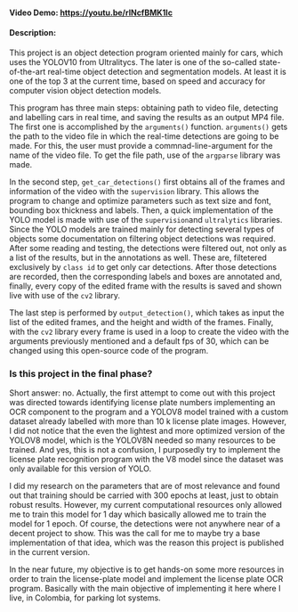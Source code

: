 #### Video Demo:  <https://youtu.be/rlNcfBMK1lc>
#### Description:
This project is an object detection program oriented mainly for cars, which uses the YOLOV10 from Ultralitycs. The later is one of the so-called state-of-the-art real-time object detection and segmentation models. At least it is one of the top 3 at the current time, based on speed and accuracy for computer vision object detection models. 

This program has three main steps: obtaining path to video file, detecting and labelling cars in real time, and saving the results as an output MP4 file. The first one is accomplished by the `arguments()` function. `arguments()` gets the path to the video file in which the real-time detections are going to be made. For this, the user must provide a commnad-line-argument for the name of the video file. To get the file path, use of the `argparse` library was made.

In the second step, `get_car_detections()` first obtains all of the frames and information of the video with the `supervision` library. This allows the program to change and optimize parameters such as text size and font, bounding box thickness and labels.  Then, a quick implementation of the YOLO model is made with use of the `supervision`and `ultralytics` libraries. Since the YOLO models are trained mainly for detecting several types of objects some documentation on filtering object detections was required. After some reading and testing, the detections were filtered out, not only as a list of the results, but in the annotations as well. 
These are, filtetered exclusively by `class id` to get only car detections. After those detections are recorded, then the corresponding labels and boxes are annotated and, finally, every copy of the edited frame with the results is saved and shown live with use of the `cv2` library.

The last step is performed by `output_detection()`, which takes as input the list of the edited frames, and the height and width of the frames. Finally, with the `cv2` library every frame is used in a loop to create the video with the arguments previously mentioned and a default fps of 30, which can be changed using this open-source code of the program. 

### Is this project in the final phase?
Short answer: no. Actually, the first attempt to come out with this project was directed towards identifying license plate numbers implementing an OCR component to the program and a YOLOV8 model trained with a custom dataset already labelled with more than 10 k license plate images. However, I did not notice that the even the lightest and more optimized version of the YOLOV8 model, which is the YOLOV8N needed so many resources to be trained. And yes, this is not a confusion, I purposedly try to implement the license plate recognition program with the V8 model since the dataset was only available for this version of YOLO. 

I did my research on the parameters that are of most relevance and found out that training should be carried with 300 epochs at least, just to obtain robust results. However, my current computational resources only allowed me to train this model for 1 day which basically allowed me to train the model for 1 epoch. Of course, the detections were not anywhere near of a decent project to show. This was the call for me to maybe try a base implementation of that idea, which was the reason this project is published in the current version. 

In the near future, my objective is to get hands-on some more resources in order to train the license-plate model and implement the license plate OCR program. Basically with the main objective of implementing it here where I live, in Colombia, for parking lot systems. 
